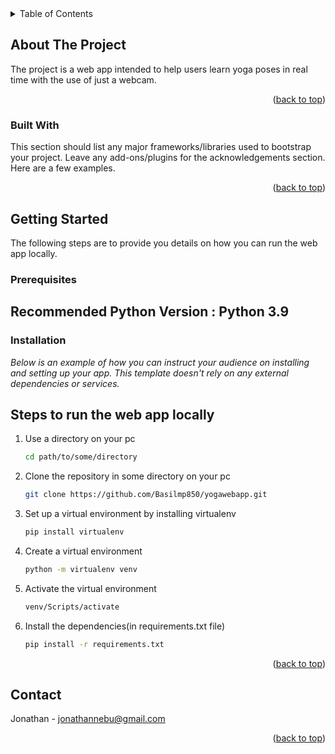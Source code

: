 <!-- TABLE OF CONTENTS -->
<details>
  <summary>Table of Contents</summary>
  <ol>
    <li>
      <a href="#about-the-project">About The Project</a>
      <ul>
        <li><a href="#built-with">Built With</a></li>
      </ul>
    </li>
    <li>
      <a href="#getting-started">Getting Started</a>
      <ul>
        <li><a href="#prerequisites">Prerequisites</a></li>
        <li><a href="#installation">Installation</a></li>
      </ul>
    </li>
    <li><a href="#contact">Contact</a></li>
  </ol>
</details>



<!-- ABOUT THE PROJECT -->
## About The Project

The project is a web app intended to help users learn yoga poses in real time with the use of just a webcam. 
<p align="right">(<a href="#readme-top">back to top</a>)</p>



### Built With

This section should list any major frameworks/libraries used to bootstrap your project. Leave any add-ons/plugins for the acknowledgements section. Here are a few examples.

<p align="right">(<a href="#readme-top">back to top</a>)</p>



<!-- GETTING STARTED -->
## Getting Started

The following steps are to provide you details on how you can run the web app locally.

### Prerequisites

Recommended Python Version : Python 3.9
----------------------------------------

### Installation

_Below is an example of how you can instruct your audience on installing and setting up your app. This template doesn't rely on any external dependencies or services._

Steps to run the web app locally
-----------------------------------


1. Use a directory on your pc
   ```sh
   cd path/to/some/directory
   ```
3. Clone the repository in some directory on your pc
   ```sh
   git clone https://github.com/Basilmp850/yogawebapp.git
   ```
3. Set up a virtual environment by installing virtualenv
   ```sh
   pip install virtualenv
   ```
4. Create a virtual environment
   ```sh
   python -m virtualenv venv
   ```
5. Activate the virtual environment 
   ```sh
   venv/Scripts/activate
   ```
6. Install the dependencies(in requirements.txt file)
   ```sh
   pip install -r requirements.txt
   ```

<p align="right">(<a href="#readme-top">back to top</a>)</p>



<!-- CONTACT -->
## Contact

Jonathan - jonathannebu@gmail.com

<p align="right">(<a href="#readme-top">back to top</a>)</p>


